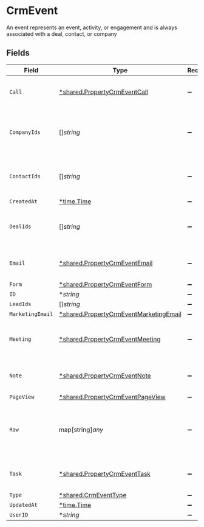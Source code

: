 # CrmEvent

An event represents an event, activity, or engagement and is always associated with a deal, contact, or company


## Fields

| Field                                                                                                  | Type                                                                                                   | Required                                                                                               | Description                                                                                            |
| ------------------------------------------------------------------------------------------------------ | ------------------------------------------------------------------------------------------------------ | ------------------------------------------------------------------------------------------------------ | ------------------------------------------------------------------------------------------------------ |
| `Call`                                                                                                 | [*shared.PropertyCrmEventCall](../../../pkg/models/shared/propertycrmeventcall.md)                     | :heavy_minus_sign:                                                                                     | The call object, when type = call                                                                      |
| `CompanyIds`                                                                                           | []*string*                                                                                             | :heavy_minus_sign:                                                                                     | An array of company IDs associated with this event                                                     |
| `ContactIds`                                                                                           | []*string*                                                                                             | :heavy_minus_sign:                                                                                     | An array of contact IDs associated with this event                                                     |
| `CreatedAt`                                                                                            | [*time.Time](https://pkg.go.dev/time#Time)                                                             | :heavy_minus_sign:                                                                                     | N/A                                                                                                    |
| `DealIds`                                                                                              | []*string*                                                                                             | :heavy_minus_sign:                                                                                     | An array of deal IDs associated with this event                                                        |
| `Email`                                                                                                | [*shared.PropertyCrmEventEmail](../../../pkg/models/shared/propertycrmeventemail.md)                   | :heavy_minus_sign:                                                                                     | The email object, when type = email                                                                    |
| `Form`                                                                                                 | [*shared.PropertyCrmEventForm](../../../pkg/models/shared/propertycrmeventform.md)                     | :heavy_minus_sign:                                                                                     | N/A                                                                                                    |
| `ID`                                                                                                   | **string*                                                                                              | :heavy_minus_sign:                                                                                     | N/A                                                                                                    |
| `LeadIds`                                                                                              | []*string*                                                                                             | :heavy_minus_sign:                                                                                     | N/A                                                                                                    |
| `MarketingEmail`                                                                                       | [*shared.PropertyCrmEventMarketingEmail](../../../pkg/models/shared/propertycrmeventmarketingemail.md) | :heavy_minus_sign:                                                                                     | N/A                                                                                                    |
| `Meeting`                                                                                              | [*shared.PropertyCrmEventMeeting](../../../pkg/models/shared/propertycrmeventmeeting.md)               | :heavy_minus_sign:                                                                                     | The meeting object, when type = meeting                                                                |
| `Note`                                                                                                 | [*shared.PropertyCrmEventNote](../../../pkg/models/shared/propertycrmeventnote.md)                     | :heavy_minus_sign:                                                                                     | The note object, when type = note                                                                      |
| `PageView`                                                                                             | [*shared.PropertyCrmEventPageView](../../../pkg/models/shared/propertycrmeventpageview.md)             | :heavy_minus_sign:                                                                                     | N/A                                                                                                    |
| `Raw`                                                                                                  | map[string]*any*                                                                                       | :heavy_minus_sign:                                                                                     | The raw data returned by the integration for this event.                                               |
| `Task`                                                                                                 | [*shared.PropertyCrmEventTask](../../../pkg/models/shared/propertycrmeventtask.md)                     | :heavy_minus_sign:                                                                                     | The task object, when type = task                                                                      |
| `Type`                                                                                                 | [*shared.CrmEventType](../../../pkg/models/shared/crmeventtype.md)                                     | :heavy_minus_sign:                                                                                     | N/A                                                                                                    |
| `UpdatedAt`                                                                                            | [*time.Time](https://pkg.go.dev/time#Time)                                                             | :heavy_minus_sign:                                                                                     | N/A                                                                                                    |
| `UserID`                                                                                               | **string*                                                                                              | :heavy_minus_sign:                                                                                     | N/A                                                                                                    |